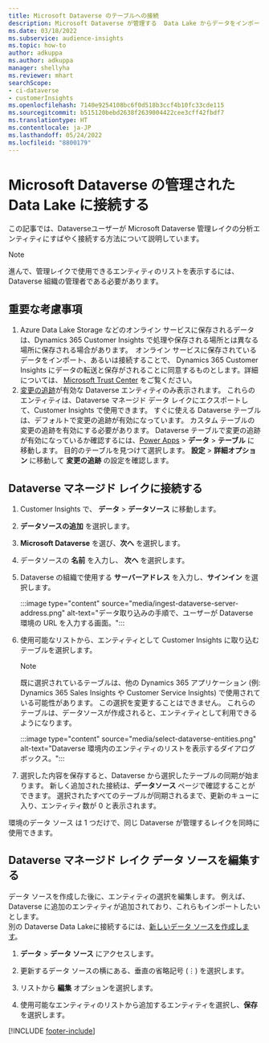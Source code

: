```yaml
---
title: Microsoft Dataverse のテーブルへの接続
description: Microsoft Dataverse が管理する  Data Lake からデータをインポートする。
ms.date: 03/18/2022
ms.subservice: audience-insights
ms.topic: how-to
author: adkuppa
ms.author: adkuppa
manager: shellyha
ms.reviewer: mhart
searchScope:
- ci-dataverse
- customerInsights
ms.openlocfilehash: 7140e9254108bc6f0d518b3ccf4b10fc33cde115
ms.sourcegitcommit: b515120bebd2638f2639004422cee3cff42fbdf7
ms.translationtype: HT
ms.contentlocale: ja-JP
ms.lasthandoff: 05/24/2022
ms.locfileid: "8800179"
---
```

# <a name="connect-to-data-in-a-microsoft-dataverse-managed-data-lake"></a>Microsoft Dataverse の管理された Data Lake に接続する

この記事では、Dataverseユーザーが Microsoft Dataverse 管理レイクの分析エンティティにすばやく接続する方法について説明しています。 

> [!NOTE]
> 進んで、管理レイクで使用できるエンティティのリストを表示するには、Dataverse 組織の管理者である必要があります。

## <a name="important-considerations"></a>重要な考慮事項

1. Azure Data Lake Storage などのオンライン サービスに保存されるデータは、Dynamics 365 Customer Insights で処理や保存される場所とは異なる場所に保存される場合があります。  オンライン サービスに保存されているデータをインポート、あるいは接続することで、 Dynamics 365 Customer Insights にデータの転送と保存がされることに同意するものとします。詳細については、 [Microsoft Trust Center](https://www.microsoft.com/trust-center) をご覧ください。
2. [変更の追跡](/power-platform/admin/enable-change-tracking-control-data-synchronization)が有効な Dataverse エンティティのみ表示されます。 これらのエンティティは、Dataverse マネージド データ レイクにエクスポートして、Customer Insights で使用できます。 すぐに使える Dataverse テーブルは、デフォルトで変更の追跡が有効になっています。 カスタム テーブルの変更の追跡を有効にする必要があります。 Dataverse テーブルで変更の追跡が有効になっているか確認するには、[Power Apps](https://make.powerapps.com) > **データ** > **テーブル** に移動します。 目的のテーブルを見つけて選択します。 **設定** > **詳細オプション** に移動して **変更の追跡** の設定を確認します。

## <a name="connect-to-a-dataverse-managed-lake"></a>Dataverse マネージド レイクに接続する

1. Customer Insights で、 **データ** > **データソース** に移動します。

2. **データソースの追加** を選択します。

3. **Microsoft Dataverse** を選び、**次へ** を選択します。

4. データソースの **名前** を入力し、 **次へ** を選択します。 

5. Dataverse の組織で使用する **サーバーアドレス** を入力し、**サインイン** を選択します。

   :::image type="content" source="media/ingest-dataverse-server-address.png" alt-text="データ取り込みの手順で、ユーザーが Dataverse 環境の URL を入力する画面。":::

6. 使用可能なリストから、エンティティとして Customer Insights に取り込むテーブルを選択します。    

   > [!NOTE]
   > 既に選択されているテーブルは、他の Dynamics 365 アプリケーション (例: Dynamics 365 Sales Insights や Customer Service Insights) で使用されている可能性があります。 この選択を変更することはできません。 これらのテーブルは、データソースが作成されると、エンティティとして利用できるようになります。

   :::image type="content" source="media/select-dataverse-entities.png" alt-text="Dataverse 環境内のエンティティのリストを表示するダイアログ ボックス。":::

7. 選択した内容を保存すると、Dataverse から選択したテーブルの同期が始まります。 新しく追加された接続は、**データソース** ページで確認することができます。 選択されたすべてのテーブルが同期されるまで、更新のキューに入り、エンティティ数が 0 と表示されます。

環境のデータ ソース は 1 つだけで、同じ Dataverse が管理するレイクを同時に使用できます。

## <a name="edit-a-dataverse-managed-lake-data-source"></a>Dataverse マネージド レイク データ ソースを編集する

データ ソースを作成した後に、エンティティの選択を編集します。 例えば、Dataverse に追加のエンティティが追加されており、これらもインポートしたいとします。    
別の Dataverse Data Lakeに接続するには、[新しいデータ ソースを作成します](#connect-to-a-dataverse-managed-lake)。

1. **データ** > **データ ソース** にアクセスします。

2. 更新するデータ ソースの横にある、垂直の省略記号 (&vellip;) を選択します。

3. リストから **編集** オプションを選択します。

4. 使用可能なエンティティのリストから追加するエンティティを選択し、**保存** を選択します。

[!INCLUDE [footer-include](includes/footer-banner.md)]
